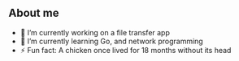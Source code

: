 ## About me

- 🔭 I’m currently working on a file transfer app
- 🌱 I’m currently learning Go, and network programming
- ⚡ Fun fact: A chicken once lived for 18 months without its head

